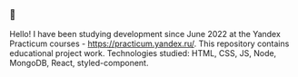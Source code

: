 ### 👋
Hello! I have been studying development since June 2022 at the Yandex Practicum courses - https://practicum.yandex.ru/. This repository contains educational project work. 
Technologies studied: HTML, CSS, JS, Node, MongoDB, React, styled-component.

<!--
**MichaelAlikbarov/MichaelAlikbarov** is a ✨ _special_ ✨ repository because its `README.md` (this file) appears on your GitHub profile.

Here are some ideas to get you started:

- 🔭 I’m currently working on ...
- 🌱 I’m currently learning ...
- 👯 I’m looking to collaborate on ...
- 🤔 I’m looking for help with ...
- 💬 Ask me about ...
- 📫 How to reach me: ...
- 😄 Pronouns: ...
- ⚡ Fun fact: ...
-->
